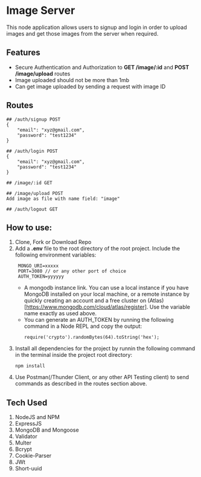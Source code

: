 # Image Server
This node application allows users to signup and login in order to upload images and get those images from the server when required.

## Features
- Secure Authentication and Authorization to **GET /image/:id** and **POST /image/upload** routes
- Image uploaded should not be more than 1mb
- Can get image uploaded by sending a request with image ID

## Routes
```
## /auth/signup POST
{
    "email": "xyz@gmail.com",
    "password": "test1234"
}

## /auth/login POST
{
    "email": "xyz@gmail.com",
    "password": "test1234"
}

## /image/:id GET

## /image/upload POST
Add image as file with name field: "image"

## /auth/logout GET
```

## How to use:
1. Clone, Fork or Download Repo
2. Add a **.env** file to the root directory of the root project.
   Include the following environment variables:
   ```
    MONGO_URI=xxxxx
    PORT=3080 // or any other port of choice
    AUTH_TOKEN=yyyyyy
   ```
   - A mongodb instance link. You can use a local instance if you have MongoDB installed on your local machine, or a remote instance by quickly creating an account and a free cluster on (Atlas)[https://www.mongodb.com/cloud/atlas/register]. Use the variable name exactly as used above.
   - You can generate an AUTH_TOKEN by running the following command in a Node REPL and copy the output:
        ```
        require('crypto').randomBytes(64).toString('hex');
        ```
3. Install all dependencies for the project by runnin the following command in the terminal inside the project root directory:
   ```
   npm install
   ```
4. Use Postman(/Thunder Client, or any other API Testing client) to send commands as described in the routes section above.


## Tech Used
1. NodeJS and NPM
2. ExpressJS
3. MongoDB and Mongoose
4. Validator
5. Multer
6. Bcrypt
7. Cookie-Parser
8. JWt
9. Short-uuid
   
